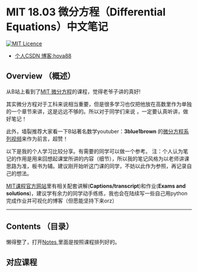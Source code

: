 # MIT 18.03 微分方程（Differential Equations）中文笔记

[![MIT Licence](https://badges.frapsoft.com/os/mit/mit.svg?v=103)](https://opensource.org/licenses/mit-license.php)

+   [个人CSDN 博客:hova88](https://blog.csdn.net/weixin_40664094)

<!-- break -->

## Overview （概述）

从B站上看到了[MIT 微分方程](https://www.bilibili.com/video/av9699638/?p=6&t=2647)的课程，觉得老爷子讲的真好!

其实微分方程对于工科来说相当重要，但是很多学习也仅把他放在高数里作为单独的一个章节来讲，这是远远不够的。所以对于同学们来说 ，一定要认真听讲，做好笔记！

此外，墙裂推荐大家看一下B站著名数学youtuber：**3blue1brown** 的[微分方程系列视频](https://www.bilibili.com/video/av50290975?from=search&seid=9150229434408215050)来作为前言，超赞！

以下是我的个人学习比较分享。有需要的同学可以做一个参考。
注：个人认为笔记的作用是用来回想起课堂所讲的内容（细节），所以我的笔记风格为以老师讲课思路为准，板书为辅。建议刚开始听这门课的同学，不妨以此作为参照，再记录自己的想法。

[MIT课程官方网站](https://ocw.mit.edu/courses/mathematics/18-03sc-differential-equations-fall-2011/index.htm)里有相关配套讲解(**Captions/transcript**)和作业(**Exams and solutions**)，建议学有余力的同学动手练练，我也会在陆续写一些自己用python完成作业并可视化的博客（但愿能坚持下来orz）

----

## Contents （目录）

懒得整了，打开[Notes](https://github.com/hova88/MIT-18.03-ode-notes/tree/master/Notes),里面是按照课程排列好的。

## 对应课程
